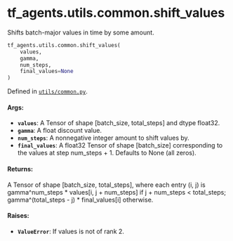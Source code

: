 <div itemscope itemtype="http://developers.google.com/ReferenceObject">
<meta itemprop="name" content="tf_agents.utils.common.shift_values" />
<meta itemprop="path" content="Stable" />
</div>

# tf_agents.utils.common.shift_values

Shifts batch-major values in time by some amount.

``` python
tf_agents.utils.common.shift_values(
    values,
    gamma,
    num_steps,
    final_values=None
)
```



Defined in [`utils/common.py`](https://github.com/tensorflow/agents/tree/master/tf_agents/utils/common.py).

<!-- Placeholder for "Used in" -->

#### Args:

* <b>`values`</b>: A Tensor of shape [batch_size, total_steps] and dtype float32.
* <b>`gamma`</b>: A float discount value.
* <b>`num_steps`</b>: A nonnegative integer amount to shift values by.
* <b>`final_values`</b>: A float32 Tensor of shape [batch_size] corresponding to the
    values at step num_steps + 1.  Defaults to None (all zeros).


#### Returns:

A Tensor of shape [batch_size, total_steps], where each entry (i, j) is
gamma^num_steps * values[i, j + num_steps] if j + num_steps < total_steps;
gamma^(total_steps - j) * final_values[i] otherwise.


#### Raises:

* <b>`ValueError`</b>: If values is not of rank 2.